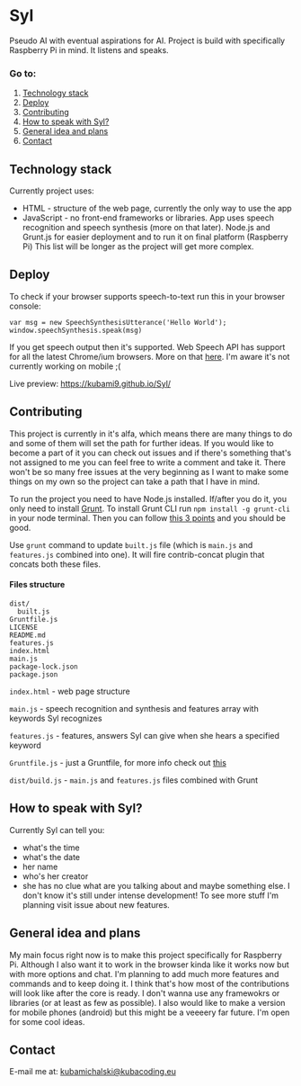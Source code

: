 # Syl
Pseudo AI with eventual aspirations for AI. Project is build with specifically Raspberry Pi in mind. It listens and speaks.

### Go to:
1. [Technology stack](#technology-stack)
2. [Deploy](#deploy)
3. [Contributing](#contributing)
4. [How to speak with Syl?](#how-to-speak-with-syl)
5. [General idea and plans](#general-idea-and-plans)
6. [Contact](#contact)

## Technology stack
Currently project uses:
 - HTML - structure of the web page, currently the only way to use the app
 - JavaScript - no front-end frameworks or libraries. App uses speech recognition and speech synthesis (more on that later). Node.js and Grunt.js for easier deployment and to run it on final platform (Raspberry Pi)
This list will be longer as the project will get more complex.

## Deploy
To check if your browser supports speech-to-text run this in your browser console:
```
var msg = new SpeechSynthesisUtterance('Hello World');
window.speechSynthesis.speak(msg)
```
If you get speech output then it's supported. Web Speech API has support for all the latest Chrome/ium browsers. More on that [here](https://developer.mozilla.org/en-US/docs/Web/API/Web_Speech_API#Browser_compatibility). I'm aware it's not currently working on mobile ;(


Live preview: https://kubami9.github.io/Syl/

## Contributing
This project is currently in it's alfa, which means there are many things to do and some of them will set the path for further ideas. If you would like to become a part of it you can check out issues and if there's something that's not assigned to me you can feel free to write a comment and take it. There won't be so many free issues at the very beginning as I want to make some things on my own so the project can take a path that I have in mind.


To run the project you need to have Node.js installed. If/after you do it, you only need to install [Grunt](https://gruntjs.com/).
To install Grunt CLI run `npm install -g grunt-cli` in your node terminal. Then you can follow [this 3 points](https://gruntjs.com/getting-started#working-with-an-existing-grunt-project) and you should be good.


Use `grunt` command to update `built.js` file (which is `main.js` and `features.js` combined into one). It will fire contrib-concat plugin that concats both these files.

#### Files structure
```
dist/
  built.js
Gruntfile.js
LICENSE
README.md
features.js
index.html
main.js
package-lock.json
package.json
```


`index.html` - web page structure

`main.js` - speech recognition and synthesis and features array with keywords Syl recognizes

`features.js` - features, answers Syl can give when she hears a specified keyword

`Gruntfile.js` - just a Gruntfile, for more info check out [this](https://gruntjs.com/getting-started)

`dist/build.js` - `main.js` and `features.js` files combined with Grunt

## How to speak with Syl?
Currently Syl can tell you:
- what's the time
- what's the date
- her name
- who's her creator
- she has no clue what are you talking about
and maybe something else. I don't know it's still under intense development! To see more stuff I'm planning visit issue about new features.

## General idea and plans
My main focus right now is to make this project specifically for Raspberry Pi. Although I also want it to work in the browser kinda like it works now but with more options and chat. I'm planning to add much more features and commands and to keep doing it. I think that's how most of the contributions will look like after the core is ready. I don't wanna use any framewokrs or libraries (or at least as few as possible). I also would like to make a version for mobile phones (android) but this might be a veeeery far future. I'm open for some cool ideas.

## Contact
E-mail me at: kubamichalski@kubacoding.eu
